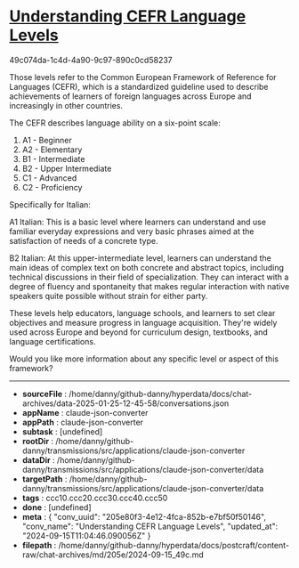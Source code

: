 # [Understanding CEFR Language Levels](https://claude.ai/chat/205e80f3-4e12-4fca-852b-e7bf50f50146)

49c074da-1c4d-4a90-9c97-890c0cd58237

 Those levels refer to the Common European Framework of Reference for Languages (CEFR), which is a standardized guideline used to describe achievements of learners of foreign languages across Europe and increasingly in other countries.

The CEFR describes language ability on a six-point scale:

1. A1 - Beginner
2. A2 - Elementary
3. B1 - Intermediate
4. B2 - Upper Intermediate
5. C1 - Advanced
6. C2 - Proficiency

Specifically for Italian:

A1 Italian: This is a basic level where learners can understand and use familiar everyday expressions and very basic phrases aimed at the satisfaction of needs of a concrete type.

B2 Italian: At this upper-intermediate level, learners can understand the main ideas of complex text on both concrete and abstract topics, including technical discussions in their field of specialization. They can interact with a degree of fluency and spontaneity that makes regular interaction with native speakers quite possible without strain for either party.

These levels help educators, language schools, and learners to set clear objectives and measure progress in language acquisition. They're widely used across Europe and beyond for curriculum design, textbooks, and language certifications.

Would you like more information about any specific level or aspect of this framework?

---

* **sourceFile** : /home/danny/github-danny/hyperdata/docs/chat-archives/data-2025-01-25-12-45-58/conversations.json
* **appName** : claude-json-converter
* **appPath** : claude-json-converter
* **subtask** : [undefined]
* **rootDir** : /home/danny/github-danny/transmissions/src/applications/claude-json-converter
* **dataDir** : /home/danny/github-danny/transmissions/src/applications/claude-json-converter/data
* **targetPath** : /home/danny/github-danny/transmissions/src/applications/claude-json-converter/data
* **tags** : ccc10.ccc20.ccc30.ccc40.ccc50
* **done** : [undefined]
* **meta** : {
  "conv_uuid": "205e80f3-4e12-4fca-852b-e7bf50f50146",
  "conv_name": "Understanding CEFR Language Levels",
  "updated_at": "2024-09-15T11:04:46.090056Z"
}
* **filepath** : /home/danny/github-danny/hyperdata/docs/postcraft/content-raw/chat-archives/md/205e/2024-09-15_49c.md